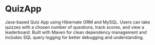 # QuizApp
Java-based Quiz App using Hibernate ORM and MySQL. Users can take quizzes with a chosen number of questions, track scores, and view a leaderboard. Built with Maven for clean dependency management and includes SQL query logging for better debugging and understanding.
